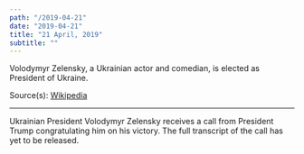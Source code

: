 ```yaml
---
path: "/2019-04-21"
date: "2019-04-21"
title: "21 April, 2019"
subtitle: ""
---
```


Volodymyr Zelensky, a Ukrainian actor and comedian, is elected as President of Ukraine.

<span class="sources">

Source(s): [Wikipedia](https://en.wikipedia.org/wiki/Volodymyr_Zelensky)

</span>

---

Ukrainian President Volodymyr Zelensky receives a call from President Trump congratulating him on his victory. The full transcript of the call has yet to be released.

<tweet id="1120119699201843205"></tweet>
